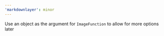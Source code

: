 ```yaml
---
'markdownlayer': minor
---
```


Use an object as the argument for `ImageFunction` to allow for more options later
